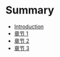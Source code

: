 # Summary

* [Introduction](README.md)
* [章节 1](README.md)
* [章节 2](README.md)
* [章节 3](README.md)

